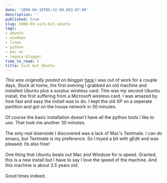 ```yaml
---
date: '2008-04-18T06:42:00.002-07:00'
description: ''
published: true
slug: 2008-04-sick-but-ubuntu
tags:
- ubuntu
- windows
- linux
- python
- mac os
- legacy-blogger
time_to_read: 5
title: Sick but Ubuntu
---
```


*This was originally posted on blogger [here](https://pydanny.blogspot.com/2008/04/sick-but-ubuntu.html)*.I was out of work for a couple days.  Stuck at home, the first evening I grabbed an old machine and installed Ubuntu plus a surplus wireless card.  This was my second Ubuntu install, the first suffering from a Microsoft wireless card.  I was amazed by how fast and easy the install was to do.  I kept the old XP on a seperate partition and got on  the house network in 30 minutes.<br /><br />Of course the basic installation doesn't have all the python tools I like to use.  That took me another 30 minutes.<br /><br />The only real downside I discovered was a lack of Mac's Textmate.  I can do emacs,  but Textmate is my preference.  So I toyed a bit with gEdit and was pleased.  Its also free!<br /><br />One thing that Ubuntu beats out Mac and Windoze for is speed.  Granted, this is a new install but I have to say I love the speed of the machine.  And this machine is about 3.5 years old.<br /><br />Good times indeed.